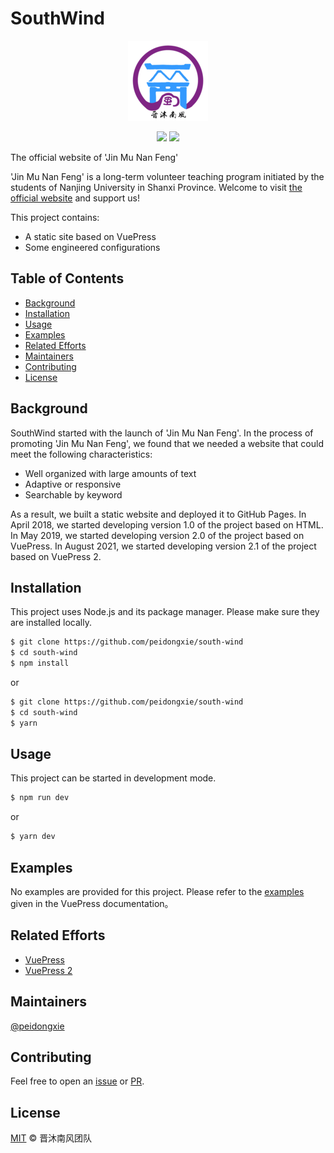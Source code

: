 # SouthWind

<p align="center">
  <img src="./docs/.vuepress/public/img/logo/logo-with-name-128.png">
</p>
<p align="center">
  <img src="https://img.shields.io/github/license/peidongxie/south-wind" />
  <img src="https://img.shields.io/github/package-json/v/peidongxie/south-wind" />
</p>

The official website of 'Jin Mu Nan Feng'

'Jin Mu Nan Feng' is a long-term volunteer teaching program initiated by the students of Nanjing University in Shanxi Province. Welcome to visit [the official website](https://southwind.peaceandlove.top) and support us!

This project contains:

- A static site based on VuePress
- Some engineered configurations

## Table of Contents

- [Background](#background)
- [Installation](#installation)
- [Usage](#usage)
- [Examples](#examples)
- [Related Efforts](#related-efforts)
- [Maintainers](#maintainers)
- [Contributing](#contributing)
- [License](#license)

## Background

SouthWind started with the launch of 'Jin Mu Nan Feng'. In the process of promoting 'Jin Mu Nan Feng', we found that we needed a website that could meet the following characteristics:

- Well organized with large amounts of text
- Adaptive or responsive
- Searchable by keyword

As a result, we built a static website and deployed it to GitHub Pages. In April 2018, we started developing version 1.0 of the project based on HTML. In May 2019, we started developing version 2.0 of the project based on VuePress. In August 2021, we started developing version 2.1 of the project based on VuePress 2.

## Installation

This project uses Node.js and its package manager. Please make sure they are installed locally.

```sh
$ git clone https://github.com/peidongxie/south-wind
$ cd south-wind
$ npm install
```

or

```sh
$ git clone https://github.com/peidongxie/south-wind
$ cd south-wind
$ yarn
```

## Usage

This project can be started in development mode.

```sh
$ npm run dev
```

or

```sh
$ yarn dev
```

## Examples

No examples are provided for this project. Please refer to the [examples](https://v2.vuepress.vuejs.org/guide/getting-started.html) given in the VuePress documentation。

## Related Efforts

- [VuePress](https://github.com/vuejs/vuepress)
- [VuePress 2](https://github.com/vuepress/vuepress-next)

## Maintainers

[@peidongxie](https://github.com/peidongxie)

## Contributing

Feel free to open an [issue](https://github.com/peidongxie/south-wind/issues/new) or [PR](https://github.com/peidongxie/south-wind/compare).

## License

[MIT](LICENSE) © 晋沐南风团队
